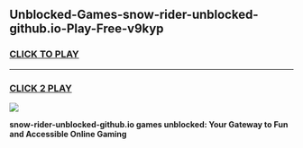 
## Unblocked-Games-snow-rider-unblocked-github.io-Play-Free-v9kyp
<h3>
<a href="https://premium76.site?title=snow-rider-unblocked-github.io&ref=12A">CLICK TO PLAY</a></h3>
<hr>

<h3>
<a href="https://premium76.site?title=snow-rider-unblocked-github.io&ref=12A">CLICK 2 PLAY</a>
  
</h3>

<a href="https://premium76.site?title=snow-rider-unblocked-github.io&ref=12A"><img src="https://clearcache.store/games.png"></a>


**snow-rider-unblocked-github.io games unblocked: Your Gateway to Fun and Accessible Online Gaming**
